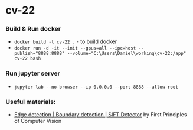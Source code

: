 # cv-22

### Build & Run docker

- `docker build -t cv-22 .` - to build docker
- `docker run -d -it --init --gpus=all --ipc=host --publish="8888:8888" --volume="C:\Users\Daniel\working\cv-22:/app" cv-22 bash`

### Run jupyter server

- `jupyter lab --no-browser --ip 0.0.0.0 --port 8888 --allow-root`


### Useful materials:

- [Edge detection | Boundary detection | SIFT Detector](https://youtube.com/playlist?list=PL2zRqk16wsdqXEMpHrc4Qnb5rA1Cylrhx) by First Principles of Computer Vision
